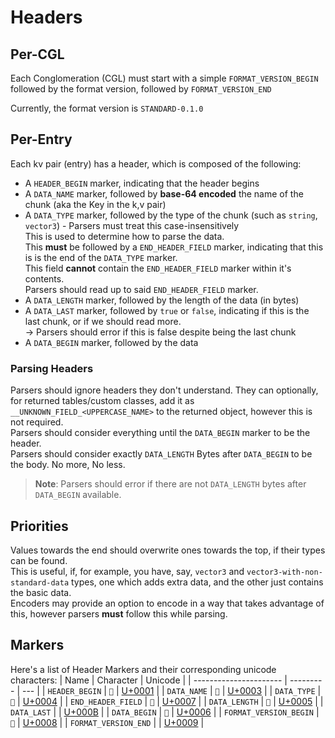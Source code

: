# Headers

## Per-CGL

Each Conglomeration (CGL) must start with a simple `FORMAT_VERSION_BEGIN` followed by the format version, followed by `FORMAT_VERSION_END`

Currently, the format version is `STANDARD-0.1.0`

## Per-Entry

Each kv pair (entry) has a header, which is composed of the following:

- A `HEADER_BEGIN` marker, indicating that the header begins
- A `DATA_NAME` marker, followed by **base-64 encoded** the name of the chunk (aka the Key in the k,v pair)
- A `DATA_TYPE` marker, followed by the type of the chunk (such as `string`, `vector3`) - Parsers must treat this case-insensitively<br/>This is used to determine how to parse the data.<br/>This **must** be followed by a `END_HEADER_FIELD` marker, indicating that this is is the end of the `DATA_TYPE` marker.<br/>This field **cannot** contain the `END_HEADER_FIELD` marker within it\'s contents.<br/>Parsers should read up to said `END_HEADER_FIELD` marker.
- A `DATA_LENGTH` marker, followed by the length of the data (in bytes)
- A `DATA_LAST` marker, followed by `true` or `false`, indicating if this is the last chunk, or if we should read more.<br/>-> Parsers should error if this is false despite being the last chunk
- A `DATA_BEGIN` marker, followed by the data

### Parsing Headers

Parsers should ignore headers they don't understand. They can optionally, for returned tables/custom classes, add it as `__UNKNOWN_FIELD_<UPPERCASE_NAME>` to the returned object, however this is not required.<br/>
Parsers should consider everything until the `DATA_BEGIN` marker to be the header.<br/>
Parsers should consider exactly `DATA_LENGTH` Bytes after `DATA_BEGIN` to be the body. No more, No less.

> **Note**: Parsers should error if there are not `DATA_LENGTH` bytes after `DATA_BEGIN` available.

## Priorities

Values towards the end should overwrite ones towards the top, if their types can be found.<br/>
This is useful, if, for example, you have, say, `vector3` and `vector3-with-non-standard-data` types, one which adds extra data, and the other just contains the basic data.<br/>
Encoders may provide an option to encode in a way that takes advantage of this, however parsers **must** follow this while parsing.

## Markers

Here's a list of Header Markers and their corresponding unicode characters:
| Name | Character | Unicode |
| ---------------------- | --------- | --- |
| `HEADER_BEGIN` | `` | [U+0001](https://unicode-table.com/en/0001/) |
| `DATA_NAME` | `` | [U+0003](https://unicode-table.com/en/0003/) |
| `DATA_TYPE` | `` | [U+0004](https://unicode-table.com/en/0004/) |
| `END_HEADER_FIELD` | `` | [U+0007](https://unicode-table.com/en/0007/) |
| `DATA_LENGTH` | `` | [U+0005](https://unicode-table.com/en/0005/) |
| `DATA_LAST` | | [U+000B](https://unicode-table.com/en/000B/) |
| `DATA_BEGIN` | `` | [U+0006](https://unicode-table.com/en/0006/) |
| `FORMAT_VERSION_BEGIN` | `` | [U+0008](https://unicode-table.com/en/0008/) |
| `FORMAT_VERSION_END` | | [U+0009](https://unicode-table.com/en/0009/) |
